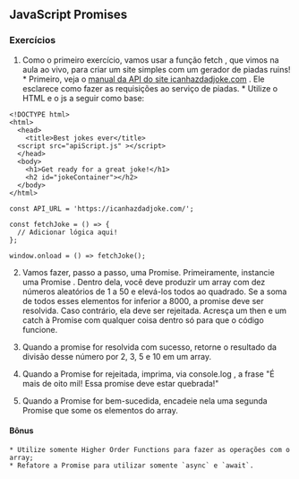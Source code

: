 ## JavaScript Promises

### Exercícios

  1. Como o primeiro exercício, vamos usar a função fetch , que vimos na aula ao vivo, para criar um site simples com um gerador de piadas ruins!
    * Primeiro, veja o [manual da API do site icanhazdadjoke.com](https://icanhazdadjoke.com/api) . Ele esclarece como fazer as requisições ao serviço de piadas.
    * Utilize o HTML e o js a seguir como base:

```
<!DOCTYPE html>
<html>
  <head>
    <title>Best jokes ever</title>
  <script src="apiScript.js" ></script>
  </head>
  <body>
    <h1>Get ready for a great joke!</h1>
    <h2 id="jokeContainer"></h2>
  </body>
</html>
```

```
const API_URL = 'https://icanhazdadjoke.com/';

const fetchJoke = () => {
  // Adicionar lógica aqui!
};

window.onload = () => fetchJoke();
```

  2. Vamos fazer, passo a passo, uma Promise. Primeiramente, instancie uma Promise . Dentro dela, você deve produzir um array com dez números aleatórios de 1 a 50 e elevá-los todos ao quadrado. Se a soma de todos esses elementos for inferior a 8000, a promise deve ser resolvida. Caso contrário, ela deve ser rejeitada. Acresça um then e um catch à Promise com qualquer coisa dentro só para que o código funcione.

  3. Quando a promise for resolvida com sucesso, retorne o resultado da divisão desse número por 2, 3, 5 e 10 em um array.

  4. Quando a Promise for rejeitada, imprima, via console.log , a frase "É mais de oito mil! Essa promise deve estar quebrada!"

  5. Quando a Promise for bem-sucedida, encadeie nela uma segunda Promise que some os elementos do array.

  #### Bônus
    * Utilize somente Higher Order Functions para fazer as operações com o array;
    * Refatore a Promise para utilizar somente `async` e `await`.
